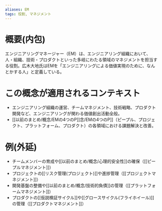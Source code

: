 ```yaml
---
aliases: EM
tags: 役割, マネジメント
---
```


# 概要(内包)

エンジニアリングマネージャー（EM）は、エンジニアリング組織において、人・組織、技術・プロダクトといった多岐にわたる領域のマネジメントを担当する役割。広木大地氏はEMを「エンジニアリングによる価値実現のために、なんとかする人」と定義している。

# この概念が適用されるコンテキスト

- エンジニアリング組織の運営、チームマネジメント、技術戦略、プロダクト開発など、エンジニアリングが関わる価値創出活動全般。
- [[以前のまとめ/概念/EMの4つのP]]念/EMの4つのP]]（ピープル、プロジェクト、プラットフォーム、プロダクト）の各領域における課題解決と改善。

# 例(外延)

- チームメンバーの育成や[[以前のまとめ/概念/心理的安全性]]の確保（[[ピープルマネジメント]]）
- プロジェクトの[[リスク管理(プロジェクト)]]や進捗管理（[[プロジェクトマネジメント]]）
- 開発基盤の整備や[[以前のまとめ/概念/技術的負債]]の管理（[[プラットフォームマネジメント]]）
- プロダクトの[[仮説検証サイクル]]や[[グロースサイクル(フライホイール)]]の管理（[[プロダクトマネジメント]]）

